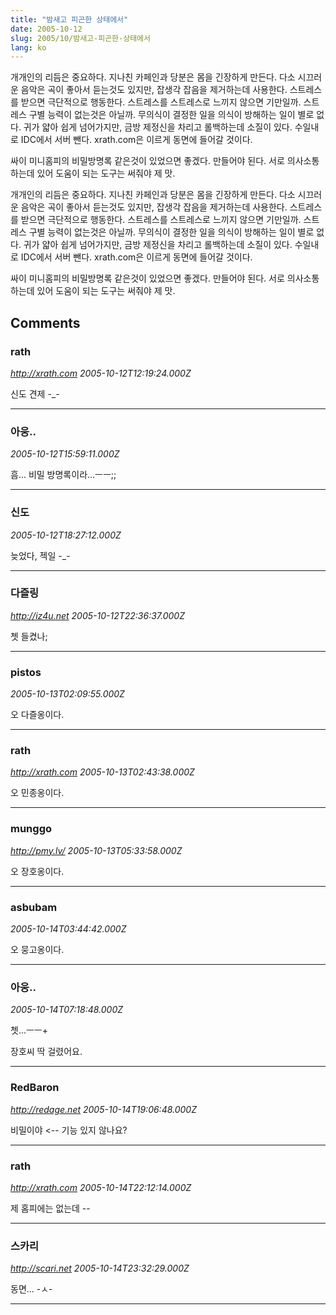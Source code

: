 ```yaml
---
title: "밤새고 피곤한 상태에서"
date: 2005-10-12
slug: 2005/10/밤새고-피곤한-상태에서
lang: ko
---
```


개개인의 리듬은 중요하다. 
지나친 카페인과 당분은 몸을 긴장하게 만든다.
다소 시끄러운 음악은 곡이 좋아서 듣는것도 있지만, 잡생각 잡음을 제거하는데 사용한다.
스트레스를 받으면 극단적으로 행동한다. 스트레스를 스트레스로 느끼지 않으면 기만일까. 스트레스 구별 능력이 없는것은 아닐까. 
무의식이 결정한 일을 의식이 방해하는 일이 별로 없다.
귀가 얇아 쉽게 넘어가지만, 금방 제정신을 차리고 롤백하는데 소질이 있다.
수일내로 IDC에서 서버 뺀다. xrath.com은 이르게 동면에 들어갈 것이다.

싸이 미니홈피의 비밀방명록 같은것이 있었으면 좋겠다.
만들어야 된다. 서로 의사소통하는데 있어 도움이 되는 도구는 써줘야 제 맛.

개개인의 리듬은 중요하다. 
지나친 카페인과 당분은 몸을 긴장하게 만든다.
다소 시끄러운 음악은 곡이 좋아서 듣는것도 있지만, 잡생각 잡음을 제거하는데 사용한다.
스트레스를 받으면 극단적으로 행동한다. 스트레스를 스트레스로 느끼지 않으면 기만일까. 스트레스 구별 능력이 없는것은 아닐까. 
무의식이 결정한 일을 의식이 방해하는 일이 별로 없다.
귀가 얇아 쉽게 넘어가지만, 금방 제정신을 차리고 롤백하는데 소질이 있다.
수일내로 IDC에서 서버 뺀다. xrath.com은 이르게 동면에 들어갈 것이다.

싸이 미니홈피의 비밀방명록 같은것이 있었으면 좋겠다.
만들어야 된다. 서로 의사소통하는데 있어 도움이 되는 도구는 써줘야 제 맛.

## Comments

### rath
*http://xrath.com*
*2005-10-12T12:19:24.000Z*

신도 견제 -_-

---

### 아웅..
*2005-10-12T15:59:11.000Z*

흠... 비밀 방명록이라...ㅡㅡ;;

---

### 신도
*2005-10-12T18:27:12.000Z*

늦었다, 젝일 -_-

---

### 다즐링
*http://iz4u.net*
*2005-10-12T22:36:37.000Z*

쳇 들켰나;

---

### pistos
*2005-10-13T02:09:55.000Z*

오 다즐옹이다.

---

### rath
*http://xrath.com*
*2005-10-13T02:43:38.000Z*

오 민종옹이다.

---

### munggo
*http://pmy.lv/*
*2005-10-13T05:33:58.000Z*

오 장호옹이다.

---

### asbubam
*2005-10-14T03:44:42.000Z*

오 뭉고옹이다.

---

### 아웅..
*2005-10-14T07:18:48.000Z*

쳇...ㅡㅡ+

장호씨 딱 걸렸어요.

---

### RedBaron
*http://redage.net*
*2005-10-14T19:06:48.000Z*

비밀이야 <-- 기능 있지 않나요?

---

### rath
*http://xrath.com*
*2005-10-14T22:12:14.000Z*

제 홈피에는 없는데 --

---

### 스카리
*http://scari.net*
*2005-10-14T23:32:29.000Z*

동면... -ㅅ-

---

